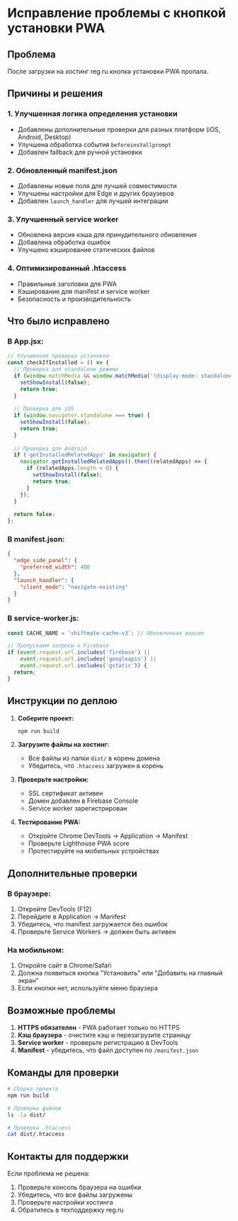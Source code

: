 # Исправление проблемы с кнопкой установки PWA

## Проблема
После загрузки на хостинг reg.ru кнопка установки PWA пропала.

## Причины и решения

### 1. Улучшенная логика определения установки
- Добавлены дополнительные проверки для разных платформ (iOS, Android, Desktop)
- Улучшена обработка события `beforeinstallprompt`
- Добавлен fallback для ручной установки

### 2. Обновленный manifest.json
- Добавлены новые поля для лучшей совместимости
- Улучшены настройки для Edge и других браузеров
- Добавлен `launch_handler` для лучшей интеграции

### 3. Улучшенный service worker
- Обновлена версия кэша для принудительного обновления
- Добавлена обработка ошибок
- Улучшено кэширование статических файлов

### 4. Оптимизированный .htaccess
- Правильные заголовки для PWA
- Кэширование для manifest и service worker
- Безопасность и производительность

## Что было исправлено

### В App.jsx:
```javascript
// Улучшенная проверка установки
const checkIfInstalled = () => {
  // Проверка для standalone режима
  if (window.matchMedia && window.matchMedia('(display-mode: standalone)').matches) {
    setShowInstall(false);
    return true;
  }
  
  // Проверка для iOS
  if (window.navigator.standalone === true) {
    setShowInstall(false);
    return true;
  }
  
  // Проверка для Android
  if ('getInstalledRelatedApps' in navigator) {
    navigator.getInstalledRelatedApps().then((relatedApps) => {
      if (relatedApps.length > 0) {
        setShowInstall(false);
        return true;
      }
    });
  }
  
  return false;
};
```

### В manifest.json:
```json
{
  "edge_side_panel": {
    "preferred_width": 400
  },
  "launch_handler": {
    "client_mode": "navigate-existing"
  }
}
```

### В service-worker.js:
```javascript
const CACHE_NAME = 'shiftmate-cache-v3'; // Обновленная версия

// Пропускаем запросы к Firebase
if (event.request.url.includes('firebase') || 
    event.request.url.includes('googleapis') ||
    event.request.url.includes('gstatic')) {
  return;
}
```

## Инструкции по деплою

1. **Соберите проект:**
   ```bash
   npm run build
   ```

2. **Загрузите файлы на хостинг:**
   - Все файлы из папки `dist/` в корень домена
   - Убедитесь, что `.htaccess` загружен в корень

3. **Проверьте настройки:**
   - SSL сертификат активен
   - Домен добавлен в Firebase Console
   - Service worker зарегистрирован

4. **Тестирование PWA:**
   - Откройте Chrome DevTools → Application → Manifest
   - Проверьте Lighthouse PWA score
   - Протестируйте на мобильных устройствах

## Дополнительные проверки

### В браузере:
1. Откройте DevTools (F12)
2. Перейдите в Application → Manifest
3. Убедитесь, что manifest загружается без ошибок
4. Проверьте Service Workers → должен быть активен

### На мобильном:
1. Откройте сайт в Chrome/Safari
2. Должна появиться кнопка "Установить" или "Добавить на главный экран"
3. Если кнопки нет, используйте меню браузера

## Возможные проблемы

1. **HTTPS обязателен** - PWA работает только по HTTPS
2. **Кэш браузера** - очистите кэш и перезагрузите страницу
3. **Service worker** - проверьте регистрацию в DevTools
4. **Manifest** - убедитесь, что файл доступен по `/manifest.json`

## Команды для проверки

```bash
# Сборка проекта
npm run build

# Проверка файлов
ls -la dist/

# Проверка .htaccess
cat dist/.htaccess
```

## Контакты для поддержки

Если проблема не решена:
1. Проверьте консоль браузера на ошибки
2. Убедитесь, что все файлы загружены
3. Проверьте настройки хостинга
4. Обратитесь в техподдержку reg.ru 
